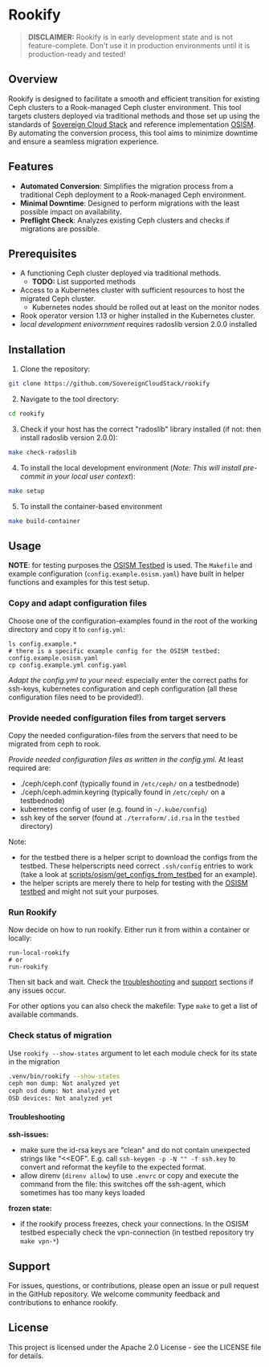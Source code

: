 # Rookify

> __DISCLAIMER:__ Rookify is in early development state and is not feature-complete. Don't use it in production environments until it is production-ready and tested!

## Overview
Rookify is designed to facilitate a smooth and efficient transition for existing Ceph clusters to a Rook-managed Ceph cluster environment. This tool targets clusters deployed via traditional methods and those set up using the standards of [Sovereign Cloud Stack](https://github.com/SovereignCloudStack/) and reference implementation [OSISM](https://github.com/osism/). By automating the conversion process, this tool aims to minimize downtime and ensure a seamless migration experience.

## Features
- **Automated Conversion**: Simplifies the migration process from a traditional Ceph deployment to a Rook-managed Ceph environment.
- **Minimal Downtime**: Designed to perform migrations with the least possible impact on availability.
- **Preflight Check**: Analyzes existing Ceph clusters and checks if migrations are possible.

## Prerequisites
- A functioning Ceph cluster deployed via traditional methods.
  - __TODO:__ List supported methods
- Access to a Kubernetes cluster with sufficient resources to host the migrated Ceph cluster.
    - Kubernetes nodes should be rolled out at least on the monitor nodes
- Rook operator version 1.13 or higher installed in the Kubernetes cluster.
- _local development enivornment_ requires radoslib version 2.0.0 installed

## Installation

1. Clone the repository:
```bash
git clone https://github.com/SovereignCloudStack/rookify
```

2. Navigate to the tool directory:
```bash
cd rookify
```

3. Check if your host has the correct "radoslib" library installed (if not: then install radoslib version 2.0.0):
```bash
make check-radoslib
```

4. To install the local development environment
(_Note: This will install pre-commit in your local user context_):
```bash
make setup
```

5. To install the container-based environment
```bash
make build-container
```

## Usage

**NOTE**: for testing purposes the [OSISM Testbed](https://github.com/osism/testbed) is used. The `Makefile` and example configuration (`config.example.osism.yaml`) have built in helper functions and examples for this test setup.

### Copy and adapt configuration files

Choose one of the configuration-examples found in the root of the working directory and copy it to `config.yml`:

```
ls config.example.*
# there is a specific example config for the OSISM testbed: config.example.osism.yaml
cp config.example.yml config.yaml
```

_Adapt the config.yml to your need_: especially enter the correct paths for ssh-keys, kubernetes configuration and ceph configuration (all these configuration files need to be provided!).

### Provide needed configuration files from target servers

Copy the needed configuration-files from the servers that need to be migrated from ceph to rook.

_Provide needed configuration files as written in the config.yml._ At least required are:
- ./ceph/ceph.conf (typically found in `/etc/ceph/` on a testbednode)
- ./ceph/ceph.admin.keyring (typically found in `/etc/ceph/` on a testbednode)
- kubernetes config of user (e.g. found in `~/.kube/config`)
- ssh key of the server (found at `./terraform/.id.rsa` in the `testbed` directory)

Note:
- for the testbed there is a helper script to download the configs from the testbed. These helperscripts need correct `.ssh/config` entries to work (take a look at [scripts/osism/get_configs_from_testbed](osism/get_configs_from_testbed.sh) for an example).
- the helper scripts are merely there to help for testing with the [OSISM testbed](https://github.com/osism/testbed) and might not suit your purposes.

### Run Rookify

Now decide on how to run rookify. Either run it from within a container or locally:

```
run-local-rookify
# or
run-rookify
```

Then sit back and wait. Check the [troubleshooting](#troubleshooting) and [support](#support) sections if any issues occur.

For other options you can also check the makefile: Type `make` to get a list of available commands.

### Check status of migration

Use `rookify --show-states` argument to let each module check for its state in the migration

```bash
.venv/bin/rookify --show-states
ceph mon dump: Not analyzed yet
ceph osd dump: Not analyzed yet
OSD devices: Not analyzed yet
```

#### Troubleshooting

**ssh-issues:**
- make sure the id-rsa keys are "clean" and do not contain unexpected strings like "\<\<EOF". E.g. call `ssh-keygen -p -N "" -f ssh.key` to convert and reformat the keyfile to the expected format.
- allow direnv (`direnv allow`) to use `.envrc` or copy and execute the command from the file: this switches off the ssh-agent, which sometimes has too many keys loaded

**frozen state:**
- if the rookify process freezes, check your connections. In the OSISM testbed especially check the vpn-connection (in testbed repository try `make vpn-*`)

## Support

For issues, questions, or contributions, please open an issue or pull request in the GitHub repository. We welcome community feedback and contributions to enhance rookify.


## License
This project is licensed under the Apache 2.0 License - see the LICENSE file for details.
